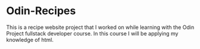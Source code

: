 # Odin-Recipes

This is a recipe website project that I worked on while learning with the Odin Project fullstack developer course. In this course I will be applying my knowledge of html.
